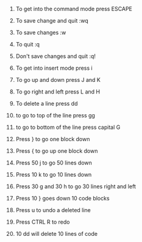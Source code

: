 1.  To get into the command mode press ESCAPE

2.  To save change and quit :wq

3.  To save changes :w

4.  To quit :q

5.  Don't save changes and quit :q!

6.  To get into insert mode press i

7.  To go up and down press J and K

8.  To go right and left press L and H

9.  To delete a line press dd

10. to go to top of the line press gg

11. to go to bottom of the line press capital G

12. Press } to go one block down

13. Press { to go up one block down

14. Press 50 j to go 50 lines down

15. Press 10 k to go 10 lines down

16. Press 30 g and 30 h to go 30 lines right and left

17. Press 10 } goes down 10 code blocks

18. Press u to undo a deleted line

19. Press CTRL R to redo

20. 10 dd will delete 10 lines of code
